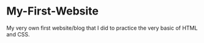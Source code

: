 # My-First-Website
My very own first website/blog that I did to practice the very basic of HTML and CSS.
